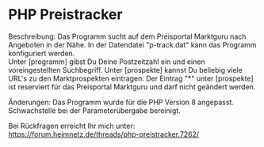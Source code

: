 <h1>PHP Preistracker  </h1>
              
Beschreibung: Das Programm sucht auf dem Preisportal Marktguru nach Angeboten in der Nähe. 
              In der Datendatei "p-track.dat" kann das Programm konfiguriert werden.  
                 Unter [programm] gibst Du Deine Postzeitzahl ein und einen voreingestellten Suchbegriff. 
                 Unter [prospekte] kannst Du beliebig viele URL's zu den Marktprospekten eintragen. 
                 Der Eintrag "*" unter [prospekte] ist reserviert für das Preisportal Marktguru und darf nicht geändert werden. 

Änderungen:   Das Programm wurde für die PHP Version 8 angepasst.  
              Schwachstelle bei der Parameterübergabe bereinigt.  
 
Bei Rückfragen erreicht Ihr mich unter: https://forum.heimnetz.de/threads/php-preistracker.7262/
